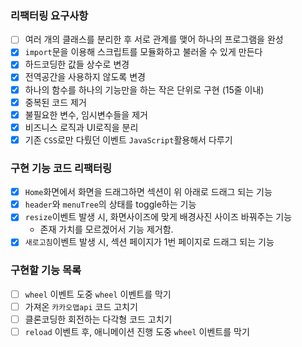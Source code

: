 ### 리팩터링 요구사항
- [ ] 여러 개의 클래스를 분리한 후 서로 관계를 맺어 하나의 프로그램을 완성
- [x] `import`문을 이용해 스크립트를 모듈화하고 불러올 수 있게 만든다
- [x] 하드코딩한 값들 상수로 변경
- [x] 전역공간을 사용하지 않도록 변경
- [x] 하나의 함수를 하나의 기능만을 하는 작은 단위로 구현 (15줄 이내)
- [x] 중복된 코드 제거
- [X] 불필요한 변수, 임시변수들을 제거
- [x] 비즈니스 로직과 UI로직을 분리
- [x] 기존 `CSS`로만 다뤘던 이벤트 `JavaScript`활용해서 다루기

### 구현 기능 코드 리팩터링 
- [x] `Home`화면에서 화면을 드래그하면 섹션이 위 아래로 드래그 되는 기능
- [X] `header`와 `menuTree`의 상태를 toggle하는 기능
- [X] `resize`이벤트 발생 시, 화면사이즈에 맞게 배경사진 사이즈 바꿔주는 기능
    - 존재 가치를 모르겠어서 기능 제거함.
- [X] `새로고침`이벤트 발생 시, 섹션 페이지가 1번 페이지로 드래그 되는 기능

### 구현할 기능 목록
- [ ] `wheel` 이벤트 도중 `wheel` 이벤트를 막기
- [ ] 가져온 `카카오맵api` 코드 고치기
- [ ] 클론코딩한 회전하는 다각형 코드 고치기
- [ ] `reload` 이벤트 후, 애니메이션 진행 도중 `wheel` 이벤트를 막기